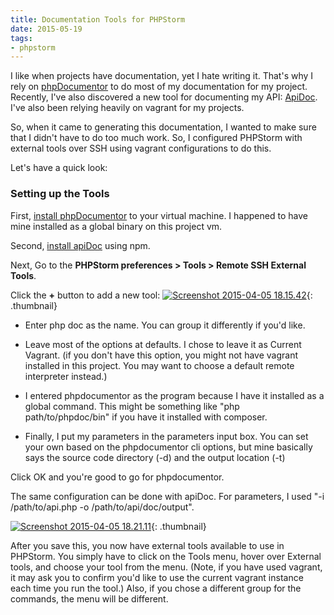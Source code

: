 ```yaml
---
title: Documentation Tools for PHPStorm
date: 2015-05-19
tags:
- phpstorm
---
```

I like when projects have documentation, yet I hate writing it.  That's why I rely on [phpDocumentor](http://www.phpdoc.org/) to do most of my documentation for my project.  Recently, I've also discovered a new tool for documenting my API: [ApiDoc](http://apidocjs.com/).  I've also been relying heavily on vagrant for my projects.  

<!--more-->

So, when it came to generating this documentation, I wanted to make sure that I didn't have to do too much work.  So, I configured PHPStorm with external tools over SSH using vagrant configurations to do this.

Let's have a quick look:

### Setting up the Tools

First, [install phpDocumentor](http://www.phpdoc.org/docs/latest/getting-started/installing.html) to your virtual machine.  I happened to have mine installed as a global binary on this project vm.

Second, [install apiDoc](http://apidocjs.com/#install) using npm.

Next, Go to the **PHPStorm preferences > Tools > Remote SSH External Tools**.

Click the **+** button to add a new tool:
[![Screenshot 2015-04-05 18.15.42](/uploads/2015/Screenshot-2015-04-05-18.15.42-150x150.png)](/uploads/2015/Screenshot-2015-04-05-18.15.42.png){: .thumbnail}

  * Enter php doc as the name.  You can group it differently if you'd like.

  * Leave most of the options at defaults.  I chose to leave it as Current Vagrant.  (if you don't have this option, you might not have vagrant installed in this project.  You may want to choose a default remote interpreter instead.)

  * I entered phpdocumentor as the program because I have it installed as a global command.  This might be something like "php path/to/phpdoc/bin" if you have it installed with composer.

  * Finally, I put my parameters in the parameters input box.  You can set your own based on the phpdocumentor cli options, but mine basically says the source code directory (-d) and the output location (-t)

Click OK and you're good to go for phpdocumentor.

The same configuration can be done with apiDoc.  For parameters, I used "-i /path/to/api.php -o /path/to/api/doc/output".   

[![Screenshot 2015-04-05 18.21.11](/uploads/2015/Screenshot-2015-04-05-18.21.11-300x282.png)](/uploads/2015/Screenshot-2015-04-05-18.21.11.png){: .thumbnail}

After you save this, you now have external tools available to use in PHPStorm.  You simply have to click on the Tools menu, hover over External tools, and choose your tool from the menu.  (Note, if you have used vagrant, it may ask you to confirm you'd like to use the current vagrant instance each time you run the tool.)  Also, if you chose a different group for the commands, the menu will be different.
